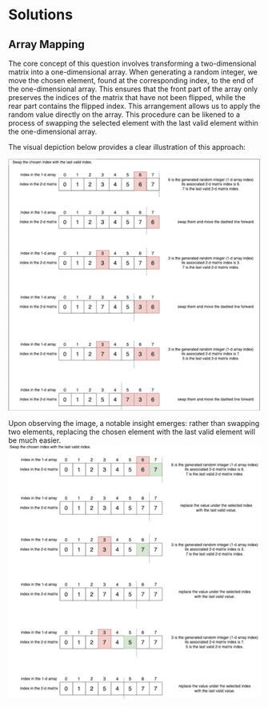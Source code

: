 
# Solutions

## Array Mapping
The core concept of this question involves transforming a two-dimensional matrix into a one-dimensional array. When generating a random integer, we move the chosen element, found at the corresponding index, to the end of the one-dimensional array. This ensures that the front part of the array only preserves the indices of the matrix that have not been flipped, while the rear part contains the flipped index. This arrangement allows us to apply the random value directly on the array. This procedure can be likened to a process of swapping the selected element with the last valid element within the one-dimensional array.

The visual depiction below provides a clear illustration of this approach:

![solution1_a.png](solution1_a.png)

Upon observing the image, a notable insight emerges: rather than swapping two elements, replacing the chosen element with the last valid element will be much easier.
![solution1_b.png](solution1_b.png)